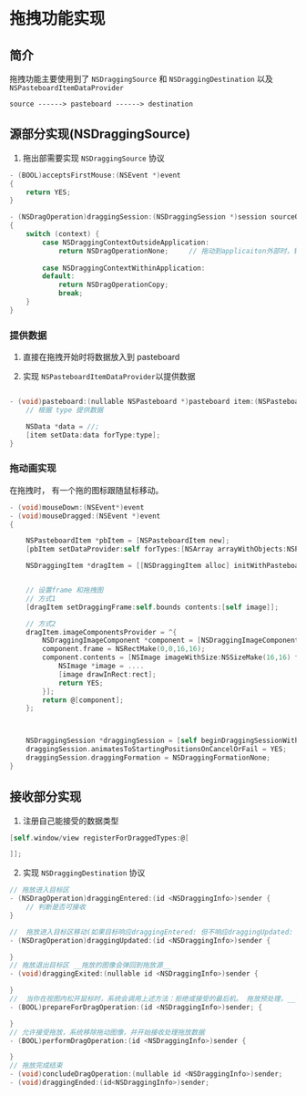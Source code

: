 # 拖拽功能实现 



## 简介
拖拽功能主要使用到了 `NSDraggingSource` 和 `NSDraggingDestination` 以及 `NSPasteboardItemDataProvider` 

`source ------> pasteboard ------> destination`  



## 源部分实现(NSDraggingSource)
1. 拖出部需要实现 `NSDraggingSource` 协议 


```objective-c
- (BOOL)acceptsFirstMouse:(NSEvent *)event 
{
    return YES;
}

- (NSDragOperation)draggingSession:(NSDraggingSession *)session sourceOperationMaskForDraggingContext:(NSDraggingContext)context
{
    switch (context) {
        case NSDraggingContextOutsideApplication:
            return NSDragOperationNone;     // 拖动到applicaiton外部时，针对自定义类型不支持此操作
            
        case NSDraggingContextWithinApplication:
        default:
            return NSDragOperationCopy;
            break;
    }
}

```

### 提供数据
1. 直接在拖拽开始时将数据放入到 pasteboard

2. 实现 `NSPasteboardItemDataProvider`以提供数据

```objective-c

- (void)pasteboard:(nullable NSPasteboard *)pasteboard item:(NSPasteboardItem *)item provideDataForType:(NSPasteboardType)type {
    // 根据 type 提供数据

    NSData *data = //;
    [item setData:data forType:type];
}

```


### 拖动画实现 
在拖拽时， 有一个拖的图标跟随鼠标移动。

```objective-c
- (void)mouseDown:(NSEvent*)event 
- (void)mouseDragged:(NSEvent *)event 
{

    NSPasteboardItem *pbItem = [NSPasteboardItem new]; 
    [pbItem setDataProvider:self forTypes:[NSArray arrayWithObjects:NSPasteboardTypeTIFF, NSPasteboardTypePDF, @"自定义类型", nil]];

    NSDraggingItem *dragItem = [[NSDraggingItem alloc] initWithPasteboardWriter:pbItem];


    // 设置frame 和拖拽图 
    // 方式1  
    [dragItem setDraggingFrame:self.bounds contents:[self image]];

    // 方式2
    dragItem.imageComponentsProvider = ^{
        NSDraggingImageComponent *component = [NSDraggingImageComponent  draggingImageCpmponentWithKey:NSDraggingImageComponentIconKey];
        component.frame = NSRectMake(0,0,16,16);
        component.contents = [NSImage imageWithSize:NSSizeMake(16,16) flipped:NO drawingHandler:^(NSRect rect){
            NSImage *image = ....
            [image drawInRect:rect];
            return YES;
        }];
        return @[component];
    };



    NSDraggingSession *draggingSession = [self beginDraggingSessionWithItems:[NSArray arrayWithObject:[dragItem autorelease]] event:event source:self];
    draggingSession.animatesToStartingPositionsOnCancelOrFail = YES;
    draggingSession.draggingFormation = NSDraggingFormationNone;
}

```



## 接收部分实现 
1. 注册自己能接受的数据类型 

```objective-c 
[self.window/view registerForDraggedTypes:@[

]];

```

2. 实现 `NSDraggingDestination` 协议 

```objective-c
// 拖放进入目标区
- (NSDragOperation)draggingEntered:(id <NSDraggingInfo>)sender {
    // 判断是否可接收
}

//  拖放进入目标区移动(如果目标响应draggingEntered: 但不响应draggingUpdated: 使用draggingEntered: 的返回值)
- (NSDragOperation)draggingUpdated:(id <NSDraggingInfo>)sender {

}
// 拖放退出目标区 __拖放的图像会弹回到拖放源__  
- (void)draggingExited:(nullable id <NSDraggingInfo>)sender {

}
//  当你在视图内松开鼠标时，系统会调用上述方法：拒绝或接受的最后机。 拖放预处理，__一般是根据拖放type，判断是否接受拖放__
- (BOOL)prepareForDragOperation:(id <NSDraggingInfo>)sender; {

}
// 允许接受拖放，系统移除拖动图像，并开始接收处理拖放数据 
- (BOOL)performDragOperation:(id <NSDraggingInfo>)sender {

}
// 拖放完成结束
- (void)concludeDragOperation:(nullable id <NSDraggingInfo>)sender;
- (void)draggingEnded:(id<NSDraggingInfo>)sender;




```